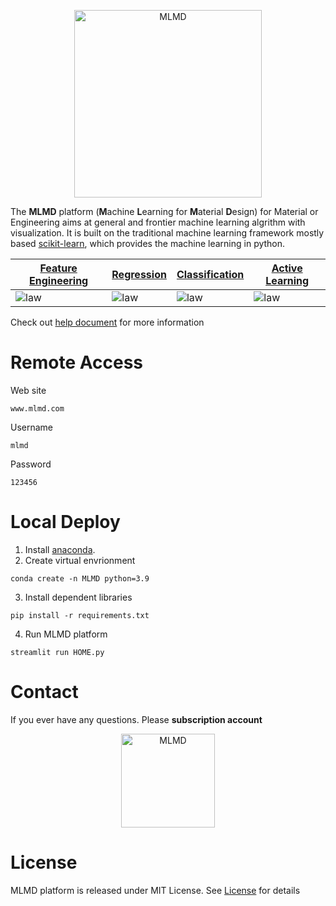 <p align="center">
  <img src="https://user-images.githubusercontent.com/61132191/231174459-96d33cdf-9f6f-4296-ba9f-31d11056ef12.jpg?raw=true" width="300px"  alt="MLMD"/>
</div>
</p>


The **MLMD** platform (**M**achine **L**earning for **M**aterial **D**esign) for Material or Engineering aims at general and frontier machine learning algrithm with visualization. It is built on the traditional machine learning framework mostly based [scikit-learn](https://scikit-learn.org/stable/index.html), which provides the machine learning in python. 

| [Feature Engineering](https://mlmd.netlify.app/user-guide/feature%20engineering/) | [Regression](https://mlmd.netlify.app/user-guide/regression/) | [Classification](https://mlmd.netlify.app/user-guide/classification/) | [Active Learning](https://mlmd.netlify.app/user-guide/active%20learning/) |
| ------------------------------------------------------------ | ------------------------------------------------------------ | ------------------------------------------------------------ | ------------------------------------------------------------ |
| ![law](https://user-images.githubusercontent.com/61132191/231174763-00e43b00-dac7-476d-ba7a-701241ea2337.png?raw=true)                              | ![law](https://user-images.githubusercontent.com/61132191/231175195-d65a2907-58d5-4488-bf27-4f78e89f1d4f.jpg?raw=true)                       | ![law](https://user-images.githubusercontent.com/61132191/231175281-0416b03d-8d6b-4d2a-abed-b21034a5bea2.jpg?raw=true)                              | ![law](https://user-images.githubusercontent.com/86995074/230322616-08fc629c-1858-42e7-8795-57fc8d076339.png?raw=true)    


Check out [help document](https://mlmd.netlify.app/) for more information

# Remote Access

Web site
```
www.mlmd.com
```
Username
```
mlmd
```
Password
```
123456
```
# Local Deploy

1. Install [anaconda](https://www.anaconda.com/). 
2. Create virtual envrionment
```
conda create -n MLMD python=3.9
```
3. Install dependent libraries
```
pip install -r requirements.txt
```
4. Run MLMD platform
```
streamlit run HOME.py
```

# Contact
If you ever have any questions. Please **subscription account**

<p align="center">
  <img src="https://user-images.githubusercontent.com/61132191/231176892-6fd4b36b-d841-4239-9876-951a04ed92eb.jpg?" width="150px"  alt="MLMD"/>
</div>
</p>


# License
MLMD platform is released under MIT License. See [License](https://github.com/Jiaxuan-Ma/Machine-Learning-for-Material-Design/blob/main/LICENSE) for details
